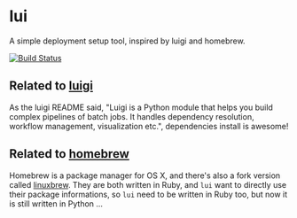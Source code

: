 lui
========================
A simple deployment setup tool, inspired by luigi and homebrew.

[![Build Status](https://img.shields.io/travis/17zuoye/lui/master.svg?style=flat)](https://travis-ci.org/17zuoye/lui)




Related to [luigi](http://github.com/spotify/luigi)
------------------------
As the luigi README said, "Luigi is a Python module that helps you build
complex pipelines of batch jobs. It handles dependency resolution,
workflow management, visualization etc.", dependencies install is
awesome!

Related to [homebrew](http://http://brew.sh/)
------------------------
Homebrew is a package manager for OS X, and there's also a fork version
called [linuxbrew](https://github.com/Homebrew/linuxbrew). They are both
written in Ruby, and `lui` want to directly use their package
informations, so `lui` need to be written in Ruby too, but now it is
still written in Python ...
